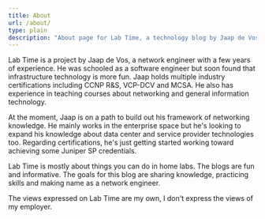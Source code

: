 ```yaml
---
title: About
url: /about/
type: plain
description: "About page for Lab Time, a technology blog by Jaap de Vos"
---
```


Lab Time is a project by Jaap de Vos, a network engineer with a few years of experience. He was schooled as a software engineer but soon found that infrastructure technology is more fun. Jaap holds multiple industry certifications including CCNP R&S, VCP-DCV and MCSA. He also has experience in teaching courses about networking and general information technology.

At the moment, Jaap is on a path to build out his framework of networking knowledge. He mainly works in the enterprise space but he's looking to expand his knowledge about data center and service provider technologies too. Regarding certifications, he's just getting started working toward achieving some Juniper SP credentials.

Lab Time is mostly about things you can do in home labs. The blogs are fun and informative. The goals for this blog are sharing knowledge, practicing skills and making name as a network engineer.

The views expressed on Lab Time are my own, I don't express the views of my employer.
